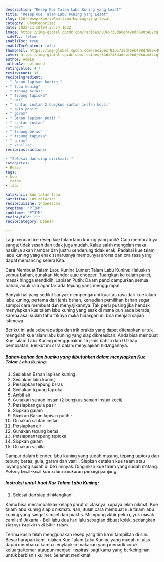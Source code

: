 ```yaml
---
description: "Resep Kue Talam Labu Kuning yang Lezat"
title: "Resep Kue Talam Labu Kuning yang Lezat"
slug: 836-resep-kue-talam-labu-kuning-yang-lezat
category: Uncategorized
date: 2022-11-10T04:33:54.163Z
image: https://img-global.cpcdn.com/recipes/8365738da0eb498d/680x482cq70/kue-talam-labu-kuning-foto-resep-utama.jpg
hideToc: false
enableToc: true
enableTocContent: false
thumbnail: https://img-global.cpcdn.com/recipes/8365738da0eb498d/680x482cq70/kue-talam-labu-kuning-foto-resep-utama.jpg
cover: https://img-global.cpcdn.com/recipes/8365738da0eb498d/680x482cq70/kue-talam-labu-kuning-foto-resep-utama.jpg
author: Admin
authorAv: notfound
ratingvalue: 4.7
reviewcount: 14
recipeingredient:
- " Bahan lapisan kuning "
- " labu kuning"
- " tepung beras"
- " tepung tapioka"
- " air"
- " santan instan 2 bungkus santan instan kecil"
- " gula pasir"
- " garam"
- " Bahan lapisan putih "
- " santan instan"
- " air"
- " tepung beras"
- " tepung tapioka"
- " garam"
- " vanilla"
recipeinstructions:

- "Selesai dan siap dinikmati!"
categories:
- Resep
tags:
- kue
- talam
- labu

katakunci: kue talam labu 
nutrition: 109 calories
recipecuisine: Indonesian
preptime: "PT26M"
cooktime: "PT31M"
recipeyield: "1"
recipecategory: Dinner

---
```





Lagi mencari ide resep kue talam labu kuning yang unik? Cara membuatnya sangat tidak susah dan tidak juga mudah. Kalau salah mengolah maka hasilnya akan hambar dan justru cenderung tidak enak. Padahal kue talam labu kuning yang enak seharusnya mempunyai aroma dan cita rasa yang dapat memancing selera Kita.





Cara Membuat Talam Labu Kuning Lumer: Talam Labu Kuning: Haluskan semua bahan, gunakan blender atau chopper. Tuangkan ke dalam panci, masak hingga mendidih. Lapisan Putih: Dalam panci campurkan semua bahan, aduk rata agar tak ada tepung yang menggumpal.

Banyak hal yang sedikit banyak mempengaruhi kualitas rasa dari kue talam labu kuning, pertama dari jenis bahan, kemudian pemilihan bahan segar sampai cara membuat dan menyajikannya. Tak perlu pusing jika hendak menyiapkan kue talam labu kuning yang enak di mana pun anda berada, karena asal sudah tahu triknya maka hidangan ini bisa menjadi sajian istimewa.






Berikut ini ada beberapa tips dan trik praktis yang dapat diterapkan untuk mengolah kue talam labu kuning yang siap dikreasikan. Anda bisa membuat Kue Talam Labu Kuning menggunakan 15 jenis bahan dan 0 tahap pembuatan. Berikut ini cara dalam menyiapkan hidangannya.

<!--inarticleads1-->

##### Bahan-bahan dan bumbu yang dibutuhkan dalam menyiapkan Kue Talam Labu Kuning:

1. Sediakan  Bahan lapisan kuning :
1. Sediakan  labu kuning
1. Persiapkan  tepung beras
1. Sediakan  tepung tapioka
1. Ambil  air
1. Gunakan  santan instan (2 bungkus santan instan kecil)
1. Persiapkan  gula pasir
1. Siapkan  garam
1. Siapkan  Bahan lapisan putih :
1. Gunakan  santan instan
1. Persiapkan  air
1. Gunakan  tepung beras
1. Persiapkan  tepung tapioka
1. Siapkan  garam
1. Gunakan  vanilla


Campur dalam blender, labu kuning yang sudah matang, tepung tapioka dan tepung beras, gula, garam dan vanili. Siapkan cetakan kue talam atau loyang yang sudah di beri minyak. Dinginkan kue talam yang sudah matang. Potong kecil-kecil kue salam seukuran persegi panjang. 

<!--inarticleads2-->

##### Instruksi untuk buat Kue Talam Labu Kuning:


1. Selesai dan siap dihidangkan!

Kamu bisa menambahkan kelapa parut di atasnya, supaya lebih nikmat. Kue talam labu kuning siap dinikmati. Nah, itulah cara membuat kue talam labu kuning yang sangat simpel dan praktis. Mumpung akhir pekan, yuk masak camilan! Jakarta - Beli labu dua hari lalu sebagian dibuat kolak. sedangkan sisanya kepikiran di bikin talam. 

Terima kasih telah menggunakan resep yang tim kami tampilkan di sini. Besar harapan kami, olahan Kue Talam Labu Kuning yang mudah di atas dapat membantu kamu menyiapkan makanan yang menarik untuk keluarga/teman ataupun menjadi inspirasi bagi kamu yang berkeinginan untuk berbisnis kuliner. Selamat menikmati
